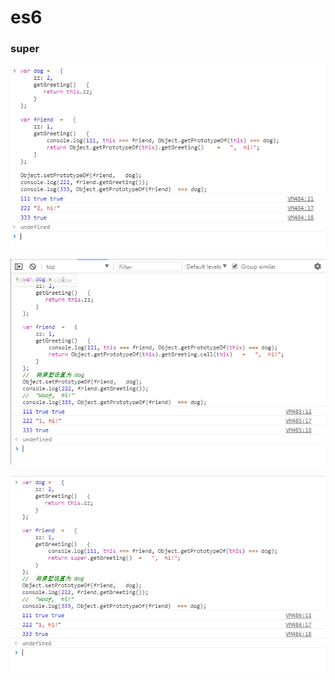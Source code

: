 # es6
### super

![super_1](../png/super_1.png)

![super_2](../png/super_2.png)

![super_3](../png/super_3.png)